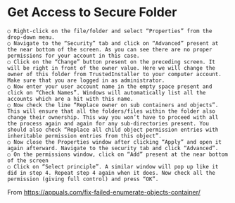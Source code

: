 # Get Access to Secure Folder

	○ Right-click on the file/folder and select “Properties” from the drop-down menu.  
	○ Navigate to the “Security” tab and click on “Advanced” present at the near bottom of the screen. As you can see there are no proper permissions for your account in this case.  
	○ Click on the “Change” button present on the preceding screen. It will be right in front of the owner value. Here we will change the owner of this folder from TrustedInstaller to your computer account. Make sure that you are logged in as administrator.  
	○ Now enter your user account name in the empty space present and click on “Check Names”. Windows will automatically list all the accounts which are a hit with this name.  
	○ Now check the line “Replace owner on sub containers and objects”. This will ensure that all the folders/files within the folder also change their ownership. This way you won’t have to proceed with all the process again and again for any sub-directories present. You should also check “Replace all child object permission entries with inheritable permission entries from this object”.  
	○ Now close the Properties window after clicking “Apply” and open it again afterward. Navigate to the security tab and click “Advanced”.  
	○ On the permissions window, click on “Add” present at the near bottom of the screen  
	○ Click on “Select principle”. A similar window will pop up like it did in step 4. Repeat step 4 again when it does. Now check all the permission (giving full control) and press “OK”.  

	
From <https://appuals.com/fix-failed-enumerate-objects-container/> 